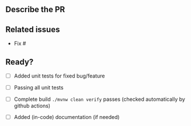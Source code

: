 

<!-- Please, prefix the PR title with the language it applies to within brackets, such as [java] or [apex] -->

## Describe the PR

<!-- A clear and concise description of the bug the PR fixes or the feature the PR introduces. -->

## Related issues

<!-- PR relates to issues in the `pmd` repo: -->

- Fix #

## Ready?

<!-- If you feel like you can help to check off the following tasks, that'd be great. If not, don't worry - we will take care of it. -->

- [ ] Added unit tests for fixed bug/feature
- [ ] Passing all unit tests
- [ ] Complete build `./mvnw clean verify` passes (checked automatically by github actions)
- [ ] Added (in-code) documentation (if needed)

